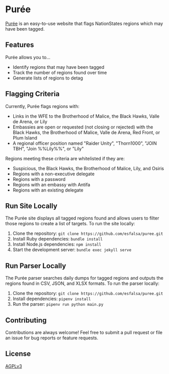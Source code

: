 # Purée

[Purée](https://esfalsa.github.io/puree) is an easy-to-use website that flags NationStates regions which may have been tagged.

## Features

Purée allows you to…

- Identify regions that may have been tagged
- Track the number of regions found over time
- Generate lists of regions to detag

## Flagging Criteria

Currently, Purée flags regions with:

- Links in the WFE to the Brotherhood of Malice, the Black Hawks, Valle de Arena, or Lily
- Embassies are open or requested (not closing or rejected) with the Black Hawks, the Brotherhood of Malice, Valle de Arena, Red Front, or Plum Island
- A regional officer position named "Raider Unity", "Thorn1000", "JOIN TBH", "Join %%Lily%%", or "Lily"

Regions meeting these criteria are whitelisted if they are:

- Suspicious, the Black Hawks, the Brotherhood of Malice, Lily, and Osiris
- Regions with a non-executive delegate
- Regions with a password
- Regions with an embassy with Antifa
- Regions with an existing delegate

## Run Site Locally

The Purée site displays all tagged regions found and allows users to filter those regions to create a list of targets. To run the site locally:

1. Clone the repository: `git clone https://github.com/esfalsa/puree.git`
2. Install Ruby dependencies: `bundle install`
3. Install Node.js dependencies: `npm install`
4. Start the development server: `bundle exec jekyll serve`

## Run Parser Locally

The Purée parser searches daily dumps for tagged regions and outputs the regions found in CSV, JSON, and XLSX formats. To run the parser locally:

1. Clone the repository: `git clone https://github.com/esfalsa/puree.git`
2. Install dependencies: `pipenv install`
3. Run the parser: `pipenv run python main.py`

## Contributing

Contributions are always welcome! Feel free to submit a pull request or file an issue for bug reports or feature requests.

## License

[AGPLv3](./LICENSE)
